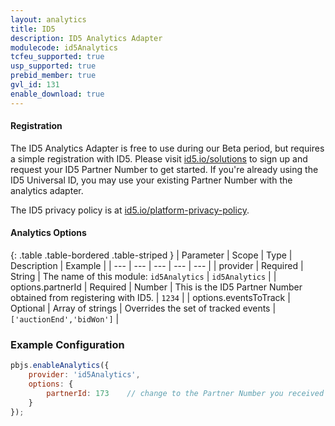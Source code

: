 ```yaml
---
layout: analytics
title: ID5
description: ID5 Analytics Adapter
modulecode: id5Analytics
tcfeu_supported: true
usp_supported: true
prebid_member: true
gvl_id: 131
enable_download: true
---
```


#### Registration

The ID5 Analytics Adapter is free to use during our Beta period, but requires a simple registration with ID5. Please visit [id5.io/solutions](https://id5.io/solutions#publishers) to sign up and request your ID5 Partner Number to get started. If you're already using the ID5 Universal ID, you may use your existing Partner Number with the analytics adapter.

The ID5 privacy policy is at [id5.io/platform-privacy-policy](https://id5.io/platform-privacy-policy).

#### Analytics Options

{: .table .table-bordered .table-striped }
| Parameter | Scope | Type | Description | Example |
| --- | --- | --- | --- | --- |
| provider | Required | String | The name of this module: `id5Analytics` | `id5Analytics` |
| options.partnerId | Required | Number | This is the ID5 Partner Number obtained from registering with ID5. | `1234` |
| options.eventsToTrack | Optional | Array of strings | Overrides the set of tracked events | `['auctionEnd','bidWon']` |

### Example Configuration

```javascript
pbjs.enableAnalytics({
    provider: 'id5Analytics',
    options: {
        partnerId: 173    // change to the Partner Number you received from ID5
    }
});
```
